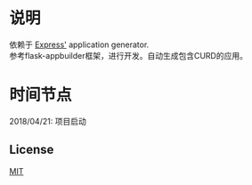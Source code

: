 
# 说明
依赖于 [Express'](https://www.npmjs.com/package/express) application generator.    
参考flask-appbuilder框架，进行开发。自动生成包含CURD的应用。

# 时间节点
2018/04/21:  项目启动

## License

[MIT](LICENSE)

